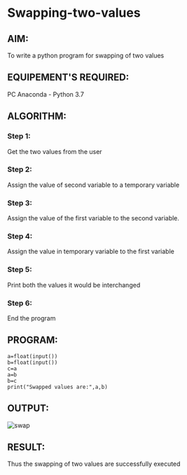 # Swapping-two-values
## AIM:
To write a python program for swapping of two values
## EQUIPEMENT'S REQUIRED: 
PC
Anaconda - Python 3.7
## ALGORITHM: 
### Step 1:
Get the two values from the user
### Step 2: 
Assign the value of second variable to a temporary variable 
### Step 3: 
Assign the value of the first variable to the second variable.
### Step 4:  
Assign the value in temporary variable to the first variable
### Step 5: 
Print both the values it would be interchanged
### Step 6: 
End the program
## PROGRAM:
```
a=float(input())
b=float(input())
c=a
a=b
b=c
print("Swapped values are:",a,b)
```
## OUTPUT:
![swap](https://user-images.githubusercontent.com/118657189/227697179-8bfd7a81-49a7-4bf8-833a-61a7e73d02de.png)



## RESULT:
Thus the swapping of two values are successfully executed



